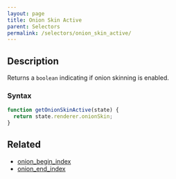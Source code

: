 ```yaml
---
layout: page
title: Onion Skin Active
parent: Selectors
permalink: /selectors/onion_skin_active/
---
```


## Description

Returns a `boolean` indicating if onion skinning is enabled.

### Syntax

```js
function getOnionSkinActive(state) {
  return state.renderer.onionSkin;
}
```

## Related

- [onion_begin_index](./onion_begin_index.md)
- [onion_end_index](./onion_end_index.md)
